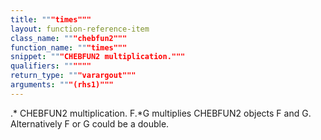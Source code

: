 ```yaml
---
title: """times"""
layout: function-reference-item
class_name: """chebfun2"""
function_name: """times"""
snippet: """CHEBFUN2 multiplication."""
qualifiers: """"""
return_type: """varargout"""
arguments: """(rhs1)"""
---
```


  .*   CHEBFUN2 multiplication.
    F.*G multiplies CHEBFUN2 objects F and G. Alternatively F or G could be a
    double.
